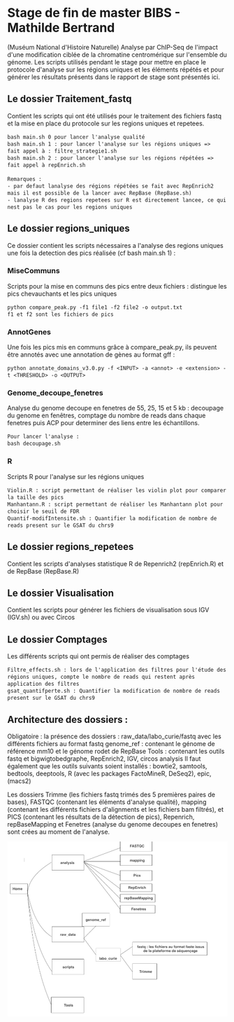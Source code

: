 # Stage de fin de master BIBS - Mathilde Bertrand 

(Muséum National d'Histoire Naturelle)
Analyse par ChIP-Seq de l'impact d'une modification ciblée de la chromatine centromérique sur l'ensemble du génome.
Les scripts utilisés pendant le stage pour mettre en place le protocole d'analyse sur les régions uniques et les éléments répétés et pour générer les résultats présents dans le rapport de stage sont présentés ici. 

## Le dossier Traitement_fastq

Contient les scripts qui ont été utilisés pour le traitement des fichiers fastq et la mise en place du protocole sur les regions uniques et repetees.

```
bash main.sh 0 pour lancer l'analyse qualité
bash main.sh 1 : pour lancer l'analyse sur les régions uniques =>  fait appel à : filtre_strategie1.sh 
bash main.sh 2 : pour lancer l'analyse sur les régions répétées => fait appel à repEnrich.sh 

Remarques : 
- par defaut lanalyse des régions répétées se fait avec RepEnrich2 mais il est possible de la lancer avec RepBase (RepBase.sh)
- lanalyse R des regions repetees sur R est directement lancee, ce qui nest pas le cas pour les regions uniques
```

## Le dossier regions_uniques

Ce dossier contient les scripts nécessaires a l'analyse des regions uniques une fois la detection des pics réalisée (cf bash main.sh 1) : 

### MiseCommuns

Scripts pour la mise en communs des pics entre deux fichiers : distingue les pics chevauchants et les pics uniques

```
python compare_peak.py -f1 file1 -f2 file2 -o output.txt
f1 et f2 sont les fichiers de pics
```

### AnnotGenes

Une fois les pics mis en communs grâce à compare_peak.py, ils peuvent être annotés avec une annotation de gènes au format gff : 

```
python annotate_domains_v3.0.py -f <INPUT> -a <annot> -e <extension> -t <THRESHOLD> -o <OUTPUT> 
```

### Genome_decoupe_fenetres

Analyse du genome decoupe en fenetres de 55, 25, 15 et 5 kb : decoupage du genome en fenêtres, comptage du nombre de reads dans chaque fenetres puis ACP pour determiner des liens entre les échantillons.

 ```
 Pour lancer l'analyse : 
 bash decoupage.sh
 ```

### R
Scripts R pour l'analyse sur les régions uniques

```
Violin.R : script permettant de réaliser les violin plot pour comparer la taille des pics
Manhantann.R : script permettant de réaliser les Manhantann plot pour choisir le seuil de FDR
Quantif-modifIntensite.sh : Quantifier la modification de nombre de reads present sur le GSAT du chrs9
```


## Le dossier regions_repetees

Contient les scripts d'analyses statistique R de Repenrich2 (repEnrich.R) et de RepBase (RepBase.R)



## Le dossier Visualisation

Contient les scripts pour générer les fichiers de visualisation sous IGV (IGV.sh) ou avec Circos

## Le dossier Comptages

Les différents scripts qui ont permis de réaliser des comptages

```
Filtre_effects.sh : lors de l'application des filtres pour l'étude des régions uniques, compte le nombre de reads qui restent après application des filtres
gsat_quantifperte.sh : Quantifier la modification de nombre de reads present sur le GSAT du chrs9

```

## Architecture des dossiers  : 

Obligatoire : la présence des dossiers : raw_data/labo_curie/fastq avec les différents fichiers au format fastq
genome_ref : contenant le génome de référence mm10 et le génome rodet de RepBase
Tools : contenant les outils fastq et bigwigtobedgraphe, RepEnrich2, IGV, circos
analysis
Il faut également que les outils suivants soient installés : bowtie2, samtools, bedtools, deeptools, R (avec les packages FactoMineR, DeSeq2), epic, (macs2)

Les dossiers Trimme (les fichiers fastq trimés des 5 premières paires de bases), FASTQC (contenant les éléments d'analyse qualité), mapping (contenant les différents fichiers d'alignments et les fichiers bam filtrés), et PICS (contenant les résultats de la détection de pics), Repenrich, repBaseMapping et Fenetres (analyse du genome decoupes en fenetres) sont crées au moment de l'analyse.

![alt text](https://github.com/MathildeBertrand/STAGE_M2/blob/master/Organisation_dossiers.png)
